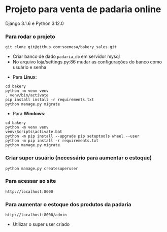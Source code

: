 # Projeto para venta de padaria online 
Django 3.1.6 e Python 3.12.0

### Para rodar o projeto

```
git clone git@github.com:soemesa/bakery_sales.git
```
* Criar banco de dado `padaria_db` em servidor mysql
* No arquivo loja/settings.py:86 mudar as configurações do banco como usuário e senha

- Para **Linux**:

```
cd bakery
python -m venv venv
. venv/bin/activate
pip install install -r requirements.txt
python manage.py migrate
```

- Para **Windows**:

```
cd bakery
python -m venv venv
venv\Scripts\activate.bat
python -m pip install --upgrade pip setuptools wheel --user
python -m pip install -r requirements.txt
python manage.py migrate
```

### Criar super usuário (necessário para aumentar o estoque)
```
python manage.py createsuperuser
```

### Para acessar ao site 
```
http://localhost:8000
```

### Para aumentar o estoque dos produtos da padaria
```
http://localhost:8000/admin
```
* Utilizar o super user criado

